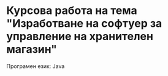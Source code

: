 # Курсова работа на тема "Изработване на софтуер за управление на хранителен магазин"

Програмен език: Java
